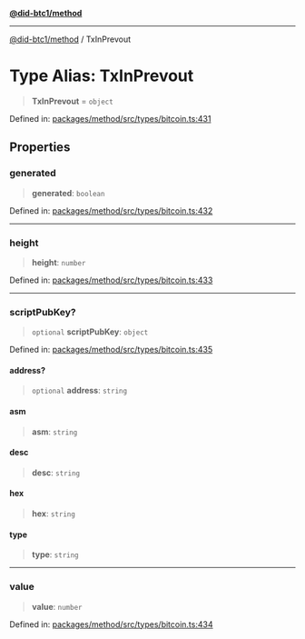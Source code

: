 [**@did-btc1/method**](../README.md)

***

[@did-btc1/method](../globals.md) / TxInPrevout

# Type Alias: TxInPrevout

> **TxInPrevout** = `object`

Defined in: [packages/method/src/types/bitcoin.ts:431](https://github.com/dcdpr/did-btc1-js/blob/751aedd75738c26882a2149e644ae32b9e424707/packages/method/src/types/bitcoin.ts#L431)

## Properties

### generated

> **generated**: `boolean`

Defined in: [packages/method/src/types/bitcoin.ts:432](https://github.com/dcdpr/did-btc1-js/blob/751aedd75738c26882a2149e644ae32b9e424707/packages/method/src/types/bitcoin.ts#L432)

***

### height

> **height**: `number`

Defined in: [packages/method/src/types/bitcoin.ts:433](https://github.com/dcdpr/did-btc1-js/blob/751aedd75738c26882a2149e644ae32b9e424707/packages/method/src/types/bitcoin.ts#L433)

***

### scriptPubKey?

> `optional` **scriptPubKey**: `object`

Defined in: [packages/method/src/types/bitcoin.ts:435](https://github.com/dcdpr/did-btc1-js/blob/751aedd75738c26882a2149e644ae32b9e424707/packages/method/src/types/bitcoin.ts#L435)

#### address?

> `optional` **address**: `string`

#### asm

> **asm**: `string`

#### desc

> **desc**: `string`

#### hex

> **hex**: `string`

#### type

> **type**: `string`

***

### value

> **value**: `number`

Defined in: [packages/method/src/types/bitcoin.ts:434](https://github.com/dcdpr/did-btc1-js/blob/751aedd75738c26882a2149e644ae32b9e424707/packages/method/src/types/bitcoin.ts#L434)
